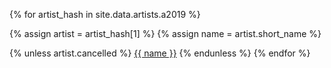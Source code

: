 {% for artist_hash in site.data.artists.a2019 %}

{% assign artist = artist_hash[1] %}
{% assign name = artist.short_name %}

{% unless artist.cancelled %}
<a href="/artists#{{artist_hash[0]}}">{{ name }}</a>
{% endunless %}
{% endfor %}
